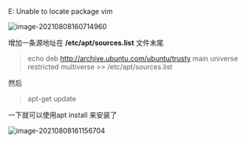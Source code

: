E: Unable to locate package vim

![image-20210808160714960](https://tva1.sinaimg.cn/large/008i3skNgy1gt9g1e2sgjj306o0100sk.jpg)

增加一条源地址在 **/etc/apt/sources.list** 文件末尾

> echo deb http://archive.ubuntu.com/ubuntu/trusty main universe restricted multiverse >> /etc/apt/sources.list

然后

> apt-get update

一下就可以使用apt install 来安装了

![image-20210808161156704](https://tva1.sinaimg.cn/large/008i3skNgy1gt9g68wnysj30tx0rz0z3.jpg)